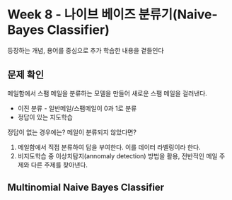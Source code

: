 # Week 8 - 나이브 베이즈 분류기(Naive-Bayes Classifier)

등장하는 개념, 용어를 중심으로 추가 학습한 내용을 곁들인다

## 문제 확인  
메일함에서 스팸 메일을 분류하는 모델을 만들어 새로운 스팸 메일을 걸러낸다.  
- 이진 분류 - 일반메일/스팸메일이 0과 1로 분류  
- 정답이 있는 지도학습  

정답이 없는 경우에는? 메일이 분류되지 않았다면? 
1. 메일함에서 직접 분류하여 답을 부여한다. 이를 데이터 라벨링이라 한다.
2. 비지도학습 중 이상치탐지(annomaly detection) 방법을 활용, 전반적인 메일 주제와 다른 주제를 찾아낸다.  


## Multinomial Naive Bayes Classifier
